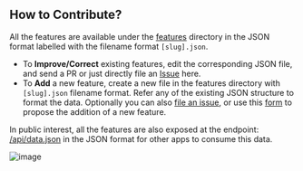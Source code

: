 ## How to Contribute?

All the features are available under the [features](https://github.com/pankajparashar/canidev.tools/tree/master/features) directory in the JSON format labelled with the filename format `[slug].json`. 

- To **Improve/Correct** existing features, edit the corresponding JSON file, and send a PR or just directly file an [Issue](https://github.com/pankajparashar/canidev.tools/issues/new) here.
- To **Add** a new feature, create a new file in the features directory with `[slug].json` filename format. Refer any of the existing JSON structure to format the data. Optionally you can also [file an issue](https://github.com/pankajparashar/canidev.tools/issues/new), or use this [form](https://tally.so/r/3XxGGP) to propose the addition of a new feature.

In public interest, all the features are also exposed at the endpoint: [/api/data.json](https://www.canidev.tools/api/data.json) in the JSON format for other apps to consume this data.

![image](https://res.cloudinary.com/canidevtools/image/upload/v1657885902/og-image_ujdcm3.png)